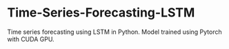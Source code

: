 # Time-Series-Forecasting-LSTM
Time series forecasting using LSTM in Python. Model trained using Pytorch with CUDA GPU.